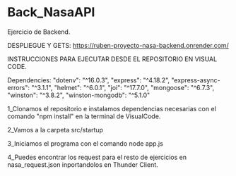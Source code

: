 # Back_NasaAPI

Ejercicio de Backend.

DESPLIEGUE Y GETS:
https://ruben-proyecto-nasa-backend.onrender.com/

INSTRUCCIONES PARA EJECUTAR DESDE EL REPOSITORIO EN VISUAL CODE.

Dependencies:
"dotenv": "^16.0.3",
"express": "^4.18.2",
"express-async-errors": "^3.1.1",
"helmet": "^6.0.1",
"joi": "^17.7.0",
"mongoose": "^6.7.3",
"winston": "^3.8.2",
"winston-mongodb": "^5.1.0"


1_Clonamos el repositorio e instalamos dependencias necesarias con el comando "npm install" en la terminal de VisualCode. 

2_Vamos a la carpeta src/startup

3_Iniciamos el programa con el comando node app.js

4_Puedes encontrar los request para el resto de ejercicios en nasa_request.json inportandolos en Thunder Client.
